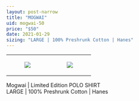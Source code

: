 ```yaml
---
layout: post-narrow
title: "MOGWAI"
uid: mogwai-50
price: "$50"
date: 2021-01-29
sizing: "LARGE | 100% Preshrunk Cotton | Hanes"
---
```




<table style="width:100%;"><tr><td style="vertical-align:top;">
      <figure class="tmblr-full" data-orig-height="2048" data-orig-width="1365" data-orig-src="https://concertshirts.netlify.app/shirts/0589/0589-01.jpg"><img src="https://64.media.tumblr.com/072ec3d877debaeae003d57796b50f80/4821469a7cda155c-d6/s540x810/23b0879de5eeb19c54c4bf80100960ee86e25158.jpg" data-orig-height="2048" data-orig-width="1365" data-orig-src="https://concertshirts.netlify.app/shirts/0589/0589-01.jpg"/></figure></td>
    <td style="vertical-align:top;">
      <figure class="tmblr-full" data-orig-height="2048" data-orig-width="1365" data-orig-src="https://concertshirts.netlify.app/shirts/0589/0589-02.jpg"><img src="https://64.media.tumblr.com/4c71e91988441f603c2c6aa8ce80cd2e/4821469a7cda155c-f0/s540x810/a512291099bfb2a6a4be7df7b7026f31f3f39bec.jpg" data-orig-height="2048" data-orig-width="1365" data-orig-src="https://concertshirts.netlify.app/shirts/0589/0589-02.jpg"/></figure></td>
  </tr></table><p>
  Mogwai | Limited Edition POLO SHIRT<br/>LARGE | 100% Preshrunk Cotton | Hanes
</p>
